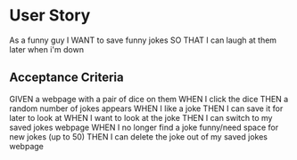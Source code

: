 # User Story 

As a funny guy
I WANT to save funny jokes
SO THAT I can laugh at them later when i'm down

## Acceptance Criteria 

GIVEN a webpage with a pair of dice on them
WHEN I click the dice 
THEN a random number of jokes appears
WHEN I like a joke
THEN I can save it for later to look at
WHEN I want to look at the joke
THEN I can switch to my saved jokes webpage
WHEN I no longer find a joke funny/need space for new jokes (up to 50)
THEN I can delete the joke out of my saved jokes webpage
